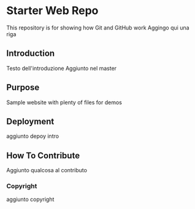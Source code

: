 # Starter Web Repo

This repository is for showing how Git and GitHub work
Aggingo qui una riga

## Introduction
Testo dell'introduzione
Aggiunto nel master
## Purpose

Sample website with plenty of files for demos

## Deployment
aggiunto depoy intro
## How To Contribute
Aggiunto qualcosa al contributo

### Copyright
aggiunto copyright